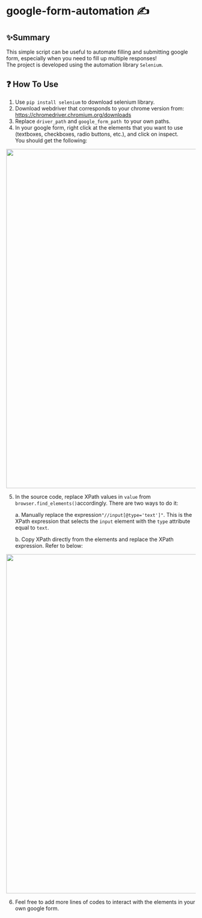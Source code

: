 # google-form-automation ✍️

## ✨Summary
This simple script can be useful to automate filling and submitting google form, especially when you need to fill up multiple responses!  
The project is developed using the automation library ```Selenium```.

## ❓ How To Use
1. Use ```pip install selenium``` to download selenium library.
2. Download webdriver that corresponds to your chrome version from: https://chromedriver.chromium.org/downloads
3. Replace ```driver_path``` and ```google_form_path ```to your own paths.
4. In your google form, right click at the  elements that you want to use (textboxes, checkboxes, radio buttons, etc.), and click on inspect.  
   You should get the following:
   
<img src="https://github.com/Jy158654/google-form-automation/assets/77066380/c7bc0e11-72bd-496b-aa27-511d8837ff01" width="900">

5. In the source code, replace XPath values in ```value``` from ```browser.find_elements()```accordingly. There are two ways to do it:  

   a. Manually replace the expression```"//input[@type='text']"```. This is the XPath expression that selects the ```input``` element with the ```type``` attribute equal to ```text```.
   
   b. Copy XPath directly from the elements and replace the XPath expression. Refer to below:
   
<img src="https://github.com/Jy158654/google-form-automation/assets/77066380/d3d15e4e-987e-4411-9e45-cc1fed5e33ef" width="900">

6. Feel free to add more lines of codes to interact with the elements in your own google form.
